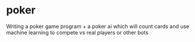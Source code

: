 # poker
Writing a poker game program + a poker ai which will count cards and use machine learning to compete vs real players or other bots
